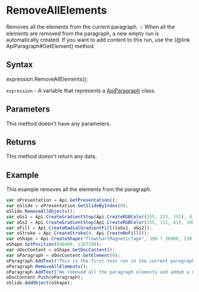 # RemoveAllElements

Removes all the elements from the current paragraph.
💡 When all the elements are removed from the paragraph, a new empty run is automatically created. If you want to add
content to this run, use the &#123;@link ApiParagraph#GetElement&#125; method.

## Syntax

expression.RemoveAllElements();

`expression` - A variable that represents a [ApiParagraph](../ApiParagraph.md) class.

## Parameters

This method doesn't have any parameters.

## Returns

This method doesn't return any data.

## Example

This example removes all the elements from the paragraph.

```javascript
var oPresentation = Api.GetPresentation();
var oSlide = oPresentation.GetSlideByIndex(0);
oSlide.RemoveAllObjects();
var oGs1 = Api.CreateGradientStop(Api.CreateRGBColor(255, 213, 191), 0);
var oGs2 = Api.CreateGradientStop(Api.CreateRGBColor(255, 111, 61), 100000);
var oFill = Api.CreateRadialGradientFill([oGs1, oGs2]);
var oStroke = Api.CreateStroke(0, Api.CreateNoFill());
var oShape = Api.CreateShape("flowChartMagneticTape", 300 * 36000, 130 * 36000, oFill, oStroke);
oShape.SetPosition(608400, 1267200);
var oDocContent = oShape.GetDocContent();
var oParagraph = oDocContent.GetElement(0);
oParagraph.AddText("This is the first text run in the current paragraph.");
oParagraph.RemoveAllElements();
oParagraph.AddText("We removed all the paragraph elements and added a new text run inside it.");
oDocContent.Push(oParagraph);
oSlide.AddObject(oShape);
```
